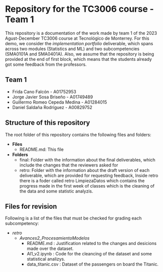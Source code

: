 # Repository for the TC3006 course - Team 1
This repository is a documentation of the work made by team 1 of the 2023 Agust-December TC3006 course at Tecnológico de Monterrey. For this demo, we consider the *implementation portfolio* deliverable, which spans across two modules (Statistics and ML) and two subcompetencies (SMA0101A and SMA0401A). Also, we assume that the repository is being provided at the end of first block, which means that the students already got some feedback from the professors. 

## Team 1
  * Frida Cano Falcón - A01752953
  * Jorge Javier Sosa Briseño - A01749489
  * Guillermo Romeo Cepeda Medina - A01284015
  * Daniel Saldaña Rodríguez - A00829752
 
## Structure of this repository
The root folder of this repository contains the following files and folders: 

* **Files**
  * README.md: This file  
* **Folders**
  * final: Folder with the information about the final deliverables, which include the changes that the reviewers asked for
  * retro: Folder with the information about the draft version of each deliverable, which are provided for requesting feedback, Inside retro there is a foder called retro LimpiezaDatos which contains the progress made in the first week of classes which is the cleaning of the data and some statistic analyzis.

## Files for revision
Following is a list of the files that must be checked for grading each subcompetency: 
* *retro*
	* *Avances2_ProcesamientoModelos*
		* README.md : Justification related to the changes and desicions made over the dataset.  
		* AI1_v2.ipynb : Code for the cleancing of the dataset and some statistical analizys.  
		* data_titanic.csv : Dataset of the passengers on board the Titanic.
